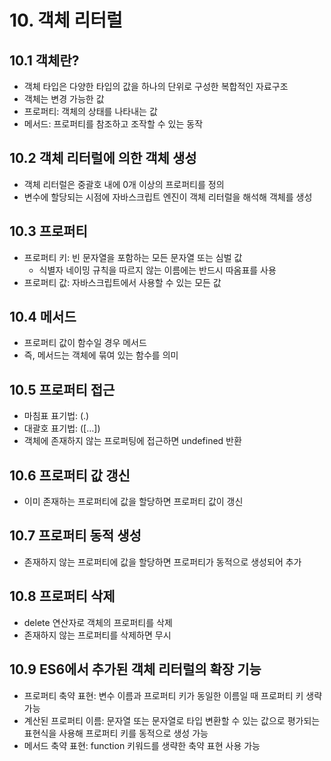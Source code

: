 # 10. 객체 리터럴

## 10.1 객체란?

- 객체 타입은 다양한 타입의 값을 하나의 단위로 구성한 복합적인 자료구조
- 객체는 변경 가능한 값
- 프로퍼티: 객체의 상태를 나타내는 값
- 메서드: 프로퍼티를 참조하고 조작할 수 있는 동작

## 10.2 객체 리터럴에 의한 객체 생성

- 객체 리터럴은 중괄호 내에 0개 이상의 프로퍼티를 정의
- 변수에 할당되는 시점에 자바스크립트 엔진이 객체 리터럴을 해석해 객체를 생성

## 10.3 프로퍼티

- 프로퍼티 키: 빈 문자열을 포함하는 모든 문자열 또는 심벌 값
  - 식별자 네이밍 규칙을 따르지 않는 이름에는 반드시 따옴표를 사용
- 프로퍼티 값: 자바스크립트에서 사용할 수 있는 모든 값

## 10.4 메서드

- 프로퍼티 값이 함수일 경우 메서드
- 즉, 메서드는 객체에 묶여 있는 함수를 의미

## 10.5 프로퍼티 접근

- 마침표 표기법: (.)
- 대괄호 표기법: ([…])
- 객체에 존재하지 않는 프로퍼팅에 접근하면 undefined 반환

## 10.6 프로퍼티 값 갱신

- 이미 존재하는 프로퍼티에 값을 할당하면 프로퍼티 값이 갱신

## 10.7 프로퍼티 동적 생성

- 존재하지 않는 프로퍼티에 값을 할당하면 프로퍼티가 동적으로 생성되어 추가

## 10.8 프로퍼티 삭제

- delete 연산자로 객체의 프로퍼티를 삭제
- 존재하지 않는 프로퍼티를 삭제하면 무시

## 10.9 ES6에서 추가된 객체 리터럴의 확장 기능

- 프로퍼티 축약 표현: 변수 이름과 프로퍼티 키가 동일한 이름일 때 프로퍼티 키 생략 가능
- 계산된 프로퍼티 이름: 문자열 또는 문자열로 타입 변환할 수 있는 값으로 평가되는 표현식을 사용해 프로퍼티 키를 동적으로 생성 가능
- 메서드 축약 표현: function 키워드를 생략한 축약 표현 사용 가능
